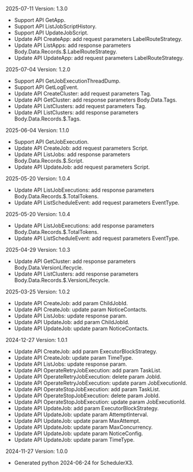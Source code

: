 2025-07-11 Version: 1.3.0
- Support API GetApp.
- Support API ListJobScriptHistory.
- Support API UpdateJobScript.
- Update API CreateApp: add request parameters LabelRouteStrategy.
- Update API ListApps: add response parameters Body.Data.Records.$.LabelRouteStrategy.
- Update API UpdateApp: add request parameters LabelRouteStrategy.


2025-07-04 Version: 1.2.0
- Support API GetJobExecutionThreadDump.
- Support API GetLogEvent.
- Update API CreateCluster: add request parameters Tag.
- Update API GetCluster: add response parameters Body.Data.Tags.
- Update API ListClusters: add request parameters Tag.
- Update API ListClusters: add response parameters Body.Data.Records.$.Tags.


2025-06-04 Version: 1.1.0
- Support API GetJobExecution.
- Update API CreateJob: add request parameters Script.
- Update API ListJobs: add response parameters Body.Data.Records.$.Script.
- Update API UpdateJob: add request parameters Script.


2025-05-20 Version: 1.0.4
- Update API ListJobExecutions: add response parameters Body.Data.Records.$.TotalTokens.
- Update API ListScheduleEvent: add request parameters EventType.


2025-05-20 Version: 1.0.4
- Update API ListJobExecutions: add response parameters Body.Data.Records.$.TotalTokens.
- Update API ListScheduleEvent: add request parameters EventType.


2025-04-29 Version: 1.0.3
- Update API GetCluster: add response parameters Body.Data.VersionLifecycle.
- Update API ListClusters: add response parameters Body.Data.Records.$.VersionLifecycle.


2025-03-25 Version: 1.0.2
- Update API CreateJob: add param ChildJobId.
- Update API CreateJob: update param NoticeContacts.
- Update API ListJobs: update response param.
- Update API UpdateJob: add param ChildJobId.
- Update API UpdateJob: update param NoticeContacts.


2024-12-27 Version: 1.0.1
- Update API CreateJob: add param ExecutorBlockStrategy.
- Update API CreateJob: update param TimeType.
- Update API ListJobs: update response param.
- Update API OperateRetryJobExecution: add param TaskList.
- Update API OperateRetryJobExecution: delete param JobId.
- Update API OperateRetryJobExecution: update param JobExecutionId.
- Update API OperateStopJobExecution: add param TaskList.
- Update API OperateStopJobExecution: delete param JobId.
- Update API OperateStopJobExecution: update param JobExecutionId.
- Update API UpdateJob: add param ExecutorBlockStrategy.
- Update API UpdateJob: update param AttemptInterval.
- Update API UpdateJob: update param MaxAttempt.
- Update API UpdateJob: update param MaxConcurrency.
- Update API UpdateJob: update param NoticeConfig.
- Update API UpdateJob: update param TimeType.


2024-11-27 Version: 1.0.0
- Generated python 2024-06-24 for SchedulerX3.

